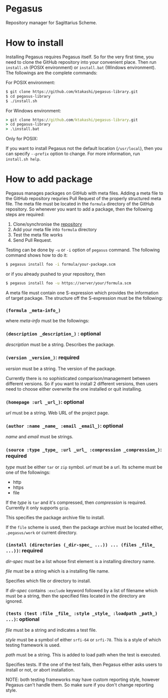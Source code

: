 Pegasus
=======

Repository manager for Sagittarius Scheme.

How to install
==============

Installing Pegasus requires Pegasus itself. So for the very first time,
you need to clone the GitHub repository into your convenient place. Then
run `install.sh` (POSIX environment) or `install.bat` (Windows environment).
The followings are the complete commands:

For POSIX environment: 
```bash
$ git clone https://github.com/ktakashi/pegasus-library.git
$ cd pegasus-library
$ ./install.sh
```

For Windows environment: 
```bat
> git clone https://github.com/ktakashi/pegasus-library.git
> cd pegasus-library
> .\install.bat
```

Only for POSIX:

If you want to install Pegasus not the default location (`/usr/local`), then
you can specify `--prefix` option to change. For more information, run
`install.sh help`.


How to add package
==================

Pegasus manages packages on GitHub with meta files. Adding a meta file
to the GitHub repository requries Pull Request of the properly structured
meta file. The meta file must be located in the `formula` directory of the
GitHub repository. So whenever you want to add a package, then the following
steps are required:

1. Clone/synchronise the [repository](https://github.com/ktakashi/pegasus.git)
2. Add your meta file into `formula` directory
3. Test the meta file works
4. Send Pull Request.

Testing can be done by `-u` or `-i` option of `pegasus` command. The following
command shows how to do it:

```bash
$ pegasus install foo -i formula/your-package.scm
```

or if you already pushed to your repository, then 

```bash
$ pegasus install foo -u https://server/your/formula.scm
```

A meta file must contain one S-expression which provides the 
information of target package. The structure off the S-expression must be 
the following:


### `(formula _meta-info_)`
where _meta-info_ must be the followings:

### `(description _description_)` : optional
_description_ must be a string. Describes the package.

### `(version _version_)`: required
_version_ must be a string. The version of the package.

Currently there is no sophisticated comparison/management between different
versions. So if you want to install 2 different versions, then users need to
choose either overwrite the one installed or quit installing.

### `(homepage :url _url_)`: optional
_url_ must be a string. Web URL of the project page.

### `(author :name _name_ :email _email_)`: optional
_name_ and _email_ must be strings.

### `(source :type _type_ :url _url_ :compression _compression_)`: required
_type_ must be either `tar` or `zip` symbol. 
_url_ must be a url. Its scheme must be one of the followings:

- http
- https
- file

If the _type_ is `tar` and it's compressed, then _compression_ is required.
Currently it only supports `gzip`.

This specifies the package archive file to install.

If the `file` scheme is used, then the package archive must be located
either, `.pegasus/work` or current directory.

### `(install (directories (_dir-spec_ ...)) ... (files _file_ ...))`: required
_dir-spec_ must be a list whose first element is a installing directory name.

_file_ must be a string which is a installing file name.

Specifies which file or directory to install.

If _dir-spec_ contains `:exclude` keyword followed by a list of filename 
which must be a string, then the specified files located in the directory
are ignored.

### `(tests (test :file _file_ :style _style_ :loadpath _path_) ...)`: optional
_file_ must be a string and indicates a test file.

_style_ must be a symbol of either `srfi-64` or `srfi-78`. This is a style
of which testing framework is used.

_path_ must be a string. This is added to load path when the test is executed.

Specifies tests. If the one of the test fails, then Pegasus either asks users
to install or not, or abort installation.

NOTE: both testing frameworks may have custom reporting style, however Pegasus
can't handle them. So make sure if you don't change reporting style.

